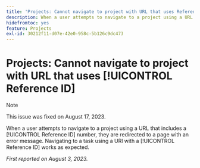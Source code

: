 ```yaml
---
title: 'Projects: Cannot navigate to project with URL that uses Reference ID'
description: When a user attempts to navigate to a project using a URL that includes a Reference ID number, they are redirected to a page with an error message. Navigating to a task using a URl with a Reference ID works as expected.
hidefromtoc: yes
feature: Projects
exl-id: 30212f11-d07e-42e0-958c-5b126c9dc473
---
```

# Projects: Cannot navigate to project with URL that uses [!UICONTROL Reference ID]

>[!NOTE]
>
>This issue was fixed on August 17, 2023.

When a user attempts to navigate to a project using a URL that includes a [!UICONTROL Reference ID] number, they are redirected to a page with an error message. Navigating to a task using a URl with a [!UICONTROL Reference ID] works as expected.

_First reported on August 3, 2023._
